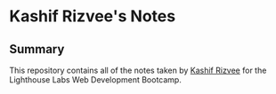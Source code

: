 # Kashif Rizvee's Notes


## Summary
This repository contains all of the notes taken by [Kashif Rizvee](https://github.com/KRIZVEE) for the Lighthouse Labs Web Development Bootcamp.